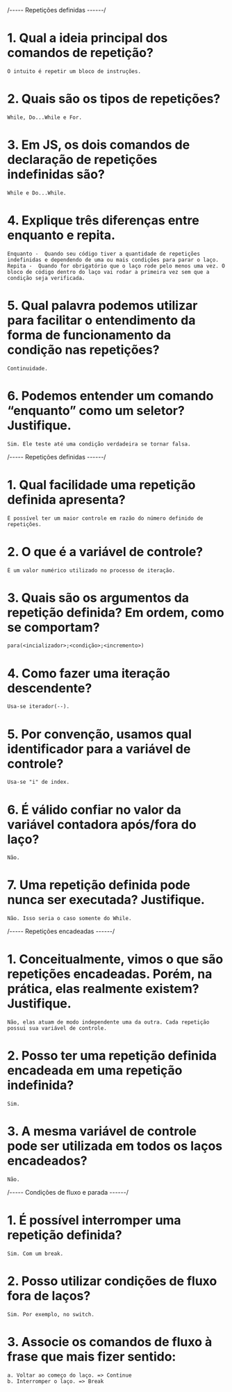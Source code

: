 /----- Repetições definidas ------/

# 1. Qual a ideia principal dos comandos de repetição?

    O intuito é repetir um bloco de instruções.

# 2. Quais são os tipos de repetições?

    While, Do...While e For.

# 3. Em JS, os dois comandos de declaração de repetições indefinidas são?

    While e Do...While.

# 4. Explique três diferenças entre enquanto e repita.

    Enquanto -  Quando seu código tiver a quantidade de repetições indefinidas e dependendo de uma ou mais condições para parar o laço.
    Repita -  Quando for obrigatório que o laço rode pelo menos uma vez. O bloco de código dentro do laço vai rodar a primeira vez sem que a condição seja verificada.


# 5. Qual palavra podemos utilizar para facilitar o entendimento da forma de funcionamento da condição nas repetições?

    Continuidade.

# 6. Podemos entender um comando “enquanto” como um seletor? Justifique.

    Sim. Ele teste até uma condição verdadeira se tornar falsa.

/----- Repetições definidas ------/

# 1. Qual facilidade uma repetição definida apresenta?

    É possível ter um maior controle em razão do número definido de repetições.

# 2. O que é a variável de controle?

    É um valor numérico utilizado no processo de iteração.

# 3. Quais são os argumentos da repetição definida? Em ordem, como se comportam?

    para(<incializador>;<condição>;<incremento>)

# 4. Como fazer uma iteração descendente?

    Usa-se iterador(--).

# 5. Por convenção, usamos qual identificador para a variável de controle?

    Usa-se "i" de index.

# 6. É válido confiar no valor da variável contadora após/fora do laço?

    Não.

# 7. Uma repetição definida pode nunca ser executada? Justifique.

    Não. Isso seria o caso somente do While.


/----- Repetições encadeadas ------/

# 1. Conceitualmente, vimos o que são repetições encadeadas. Porém, na prática, elas realmente existem? Justifique.

    Não, elas atuam de modo independente uma da outra. Cada repetição possui sua variável de controle.

# 2. Posso ter uma repetição definida encadeada em uma repetição indefinida?

    Sim.
    
# 3. A mesma variável de controle pode ser utilizada em todos os laços encadeados?

    Não.

/----- Condições de fluxo e parada ------/

# 1. É possível interromper uma repetição definida?

    Sim. Com um break.

# 2. Posso utilizar condições de fluxo fora de laços?

    Sim. Por exemplo, no switch.

# 3. Associe os comandos de fluxo à frase que mais fizer sentido:
    a. Voltar ao começo do laço. => Continue
    b. Interromper o laço. => Break
